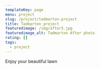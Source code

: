 ```yaml
---
templateKey: page
menu: project
slug: /project/tadmarton-project
title: Tadmarton project
featuredimage: /img/after5.jpg
featuredimage_alt: Tadmarton After photo
rating: []
tags:
  - project
---
```


Enjoy your beautiful lawn
